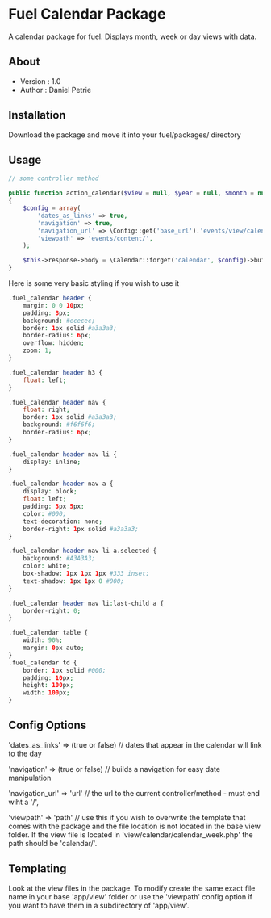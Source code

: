 # Fuel Calendar Package

A calendar package for fuel. Displays month, week or day views with data.

## About

* Version : 1.0
* Author : Daniel Petrie

## Installation

Download the package and move it into your fuel/packages/ directory

## Usage

```php
// some controller method

public function action_calendar($view = null, $year = null, $month = null, $day = null)
{
	$config = array(
		'dates_as_links' => true,
		'navigation' => true,
		'navigation_url' => \Config::get('base_url').'events/view/calendar/',
		'viewpath' => 'events/content/',
	);

	$this->response->body = \Calendar::forget('calendar', $config)->build($view, $year, $month, $day);
}
```

Here is some very basic styling if you wish to use it
```php
.fuel_calendar header {
	margin: 0 0 10px;
	padding: 8px;
	background: #ececec;
	border: 1px solid #a3a3a3;
	border-radius: 6px;
	overflow: hidden;
	zoom: 1;
}

.fuel_calendar header h3 {
	float: left;
}

.fuel_calendar header nav {
	float: right;
	border: 1px solid #a3a3a3;
	background: #f6f6f6;
	border-radius: 6px;
}

.fuel_calendar header nav li {
	display: inline;
}

.fuel_calendar header nav a {
	display: block;
	float: left;
	padding: 3px 5px;
	color: #000;
	text-decoration: none;
	border-right: 1px solid #a3a3a3;
}

.fuel_calendar header nav li a.selected {
	background: #A3A3A3;
	color: white;
	box-shadow: 1px 1px 1px #333 inset;
	text-shadow: 1px 1px 0 #000;
}

.fuel_calendar header nav li:last-child a {
	border-right: 0;
}

.fuel_calendar table {
	width: 90%;
	margin: 0px auto;
}
.fuel_calendar td {
	border: 1px solid #000;
	padding: 10px;
	height: 100px;
	width: 100px;
}
```

## Config Options

'dates_as_links' => (true or false) // dates that appear in the calendar will link to the day

'navigation' => (true or false) // builds a navigation for easy date manipulation

'navigation_url' => 'url' // the url to the current controller/method - must end wiht a '/',

'viewpath' => 'path' // use this if you wish to overwrite the template that comes with the package and the file location is not located in the base view folder. If the view file is located in 'view/calendar/calendar_week.php' the path should be 'calendar/'.


## Templating

Look at the view files in the package. To modify create the same exact file name in your base 'app/view' folder or use the 'viewpath' config option if you want to have them in a subdirectory of 'app/view'.